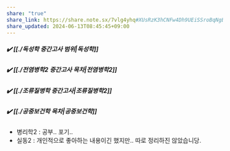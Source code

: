 ```yaml
---
share: "true"
share_link: https://share.note.sx/7vlg4yhq#XUsRzK3hCNFw4Dh9UEiSSroBqNgBoRKvcORMo+IbJWY
share_updated: 2024-06-13T08:45:45+09:00
---
```


##### ✔️ **[[./독성학 중간고사 범위|독성학]]**
##### ✔️ **[[./전염병학2 중간고사 목차|전염병학2]]**
##### ✔️ **[[./조류질병학 중간고사|조류질병학2]]**
##### ✔️ **[[./공중보건학 목차|공중보건학]]**

- 병리학2 : 공부.. 포기..
- 실동2 : 개인적으로 좋아하는 내용이긴 했지만.. 따로 정리하진 않았습니당.
